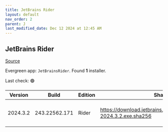 ```yaml
---
title: JetBrains Rider
layout: default
nav_order: 2
parent: J
last_modified_date: Dec 12 2024 at 12:45 AM
---
```


## JetBrains Rider

[Source](https://www.jetbrains.com/)

Evergreen app: `JetBrainsRider`. Found **1** installer.

Last check: 🟢

| Version  | Build         | Edition | Sha256                                                                   | Date       | Size       | Type | URI                                                                                                                                    |
| -------- | ------------- | ------- | ------------------------------------------------------------------------ | ---------- | ---------- | ---- | -------------------------------------------------------------------------------------------------------------------------------------- |
| 2024.3.2 | 243.22562.171 | Rider   | https://download.jetbrains.com/rider/JetBrains.Rider-2024.3.2.exe.sha256 | 11/12/2024 | 1524294168 | exe  | [https://download.jetbrains.com/rider/JetBrains.Rider-2024.3.2.exe](https://download.jetbrains.com/rider/JetBrains.Rider-2024.3.2.exe) |
